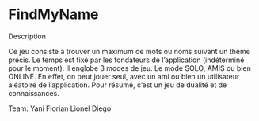 # FindMyName

Description

Ce jeu consiste à trouver un maximum de mots ou noms suivant un thème précis. Le temps est fixé par les fondateurs de l’application (indéterminé pour le moment). Il englobe 3 modes de jeu. Le mode SOLO, AMIS ou bien ONLINE. En effet, on peut jouer seul, avec un ami ou bien un utilisateur aléatoire de l’application. Pour résumé, c’est un jeu de dualité et de connaissances.

Team:
  Yani
  Florian
  Lionel
  Diego

